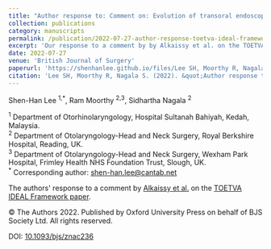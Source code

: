 ```yaml
---
title: "Author response to: Comment on: Evolution of transoral endoscopic thyroidectomy vestibular approach according to the IDEAL framework"
collection: publications
category: manuscripts
permalink: /publication/2022-07-27-author-response-toetva-ideal-framework
excerpt: 'Our response to a comment by by Alkaissy et al. on the TOETVA IDEAL Framework paper in the Britsh Journal of Surgery.'
date: 2022-07-27
venue: 'British Journal of Surgery'  
paperurl: 'https://shenhanlee.github.io/files/Lee SH, Moorthy R, Nagala S_Author Response_British Journal of Surgery_2022.pdf'    
citation: 'Lee SH, Moorthy R, Nagala S. (2022). &quot;Author response to: Comment on: Evolution of transoral endoscopic thyroidectomy vestibular approach according to the IDEAL framework.&quot; <i>British Journal of Surgery</i>. 109(11):e118.'
---
```


Shen-Han Lee <sup>1,*</sup>, Ram Moorthy <sup>2,3</sup>, Sidhartha Nagala <sup>2</sup>  

<sup>1</sup> Department of Otorhinolaryngology, Hospital Sultanah Bahiyah, Kedah, Malaysia.  
<sup>2</sup> Department of Otolaryngology-Head and Neck Surgery, Royal Berkshire Hospital, Reading, UK.  
<sup>3</sup> Department of Otolaryngology-Head and Neck Surgery, Wexham Park Hospital, Frimley Health NHS Foundation Trust, Slough, UK.  
<sup>*</sup> Corresponding author: [shen-han.lee@cantab.net](mailto:shen-han.lee@cantab.net)  

The authors' response to a comment by [Alkaissy et al.](https://doi.org/10.1093/bjs/znac235) on the [TOETVA IDEAL Framework paper](https://doi.org/10.1093/bjs/znac072). 

© The Authors 2022. Published by Oxford University Press on behalf of BJS Society Ltd. All rights reserved.

DOI: [10.1093/bjs/znac236](https://doi.org/10.1093/bjs/znac236)  
